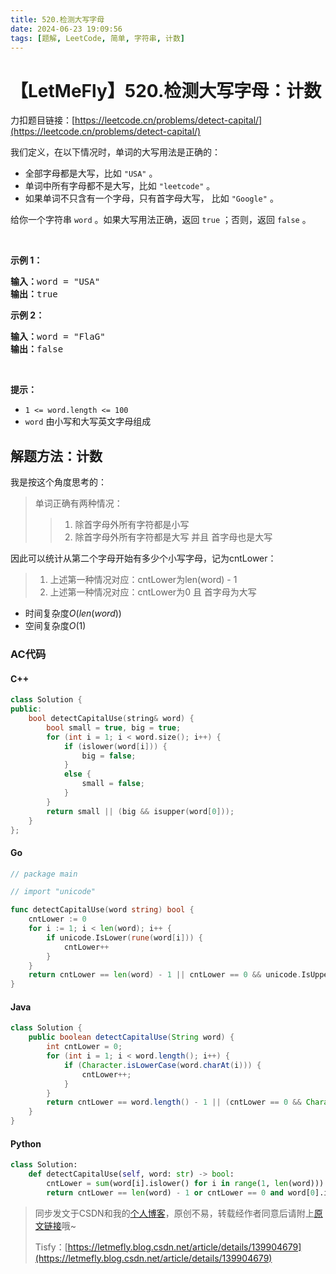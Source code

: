 ```yaml
---
title: 520.检测大写字母
date: 2024-06-23 19:09:56
tags: [题解, LeetCode, 简单, 字符串, 计数]
---
```


# 【LetMeFly】520.检测大写字母：计数

力扣题目链接：[https://leetcode.cn/problems/detect-capital/](https://leetcode.cn/problems/detect-capital/)

<p>我们定义，在以下情况时，单词的大写用法是正确的：</p>

<ul>
	<li>全部字母都是大写，比如 <code>"USA"</code> 。</li>
	<li>单词中所有字母都不是大写，比如 <code>"leetcode"</code> 。</li>
	<li>如果单词不只含有一个字母，只有首字母大写，&nbsp;比如&nbsp;<code>"Google"</code> 。</li>
</ul>

<p>给你一个字符串 <code>word</code> 。如果大写用法正确，返回 <code>true</code> ；否则，返回 <code>false</code> 。</p>

<p>&nbsp;</p>

<p><strong>示例 1：</strong></p>

<pre>
<strong>输入：</strong>word = "USA"
<strong>输出：</strong>true
</pre>

<p><strong>示例 2：</strong></p>

<pre>
<strong>输入：</strong>word = "FlaG"
<strong>输出：</strong>false
</pre>

<p>&nbsp;</p>

<p><strong>提示：</strong></p>

<ul>
	<li><code>1 &lt;= word.length &lt;= 100</code></li>
	<li><code>word</code> 由小写和大写英文字母组成</li>
</ul>


    
## 解题方法：计数

我是按这个角度思考的：

> 单词正确有两种情况：
>
> > 1. 除首字母外所有字符都是小写
> > 2. 除首字母外所有字符都是大写 并且 首字母也是大写

因此可以统计从第二个字母开始有多少个小写字母，记为cntLower：

> 1. 上述第一种情况对应：cntLower为len(word) - 1
> 2. 上述第一种情况对应：cntLower为0 且 首字母为大写

+ 时间复杂度$O(len(word))$
+ 空间复杂度$O(1)$

### AC代码

#### C++

```cpp
class Solution {
public:
    bool detectCapitalUse(string& word) {
        bool small = true, big = true;
        for (int i = 1; i < word.size(); i++) {
            if (islower(word[i])) {
                big = false;
            }
            else {
                small = false;
            }
        }
        return small || (big && isupper(word[0]));
    }
};
```

#### Go

```go
// package main

// import "unicode"

func detectCapitalUse(word string) bool {
    cntLower := 0
    for i := 1; i < len(word); i++ {
        if unicode.IsLower(rune(word[i])) {
            cntLower++
        }
    }
    return cntLower == len(word) - 1 || cntLower == 0 && unicode.IsUpper(rune(word[0]))
}
```

#### Java

```java
class Solution {
    public boolean detectCapitalUse(String word) {
        int cntLower = 0;
        for (int i = 1; i < word.length(); i++) {
            if (Character.isLowerCase(word.charAt(i))) {
                cntLower++;
            }
        }
        return cntLower == word.length() - 1 || (cntLower == 0 && Character.isUpperCase(word.charAt(0)));
    }
}
```

#### Python

```python
class Solution:
    def detectCapitalUse(self, word: str) -> bool:
        cntLower = sum(word[i].islower() for i in range(1, len(word)))
        return cntLower == len(word) - 1 or cntLower == 0 and word[0].isupper()
```

> 同步发文于CSDN和我的[个人博客](https://blog.letmefly.xyz/)，原创不易，转载经作者同意后请附上[原文链接](https://blog.letmefly.xyz/2024/06/23/LeetCode%200520.%E6%A3%80%E6%B5%8B%E5%A4%A7%E5%86%99%E5%AD%97%E6%AF%8D/)哦~
>
> Tisfy：[https://letmefly.blog.csdn.net/article/details/139904679](https://letmefly.blog.csdn.net/article/details/139904679)
